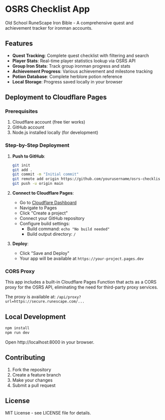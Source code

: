 # OSRS Checklist App

Old School RuneScape Iron Bible - A comprehensive quest and achievement tracker for ironman accounts.

## Features

- **Quest Tracking**: Complete quest checklist with filtering and search
- **Player Stats**: Real-time player statistics lookup via OSRS API
- **Group Iron Stats**: Track group ironman progress and stats
- **Achievement Progress**: Various achievement and milestone tracking
- **Potion Database**: Complete herblore potion reference
- **Local Storage**: Progress saved locally in your browser

## Deployment to Cloudflare Pages

### Prerequisites
1. Cloudflare account (free tier works)
2. GitHub account
3. Node.js installed locally (for development)

### Step-by-Step Deployment

1. **Push to GitHub**:
   ```bash
   git init
   git add .
   git commit -m "Initial commit"
   git remote add origin https://github.com/yourusername/osrs-checklist-app.git
   git push -u origin main
   ```

2. **Connect to Cloudflare Pages**:
   - Go to [Cloudflare Dashboard](https://dash.cloudflare.com)
   - Navigate to Pages
   - Click "Create a project"
   - Connect your GitHub repository
   - Configure build settings:
     - Build command: `echo "No build needed"`
     - Build output directory: `/`

3. **Deploy**:
   - Click "Save and Deploy"
   - Your app will be available at `https://your-project.pages.dev`

### CORS Proxy

This app includes a built-in Cloudflare Pages Function that acts as a CORS proxy for the OSRS API, eliminating the need for third-party proxy services.

The proxy is available at: `/api/proxy?url=https://secure.runescape.com/...`

## Local Development

```bash
npm install
npm run dev
```

Open http://localhost:8000 in your browser.

## Contributing

1. Fork the repository
2. Create a feature branch
3. Make your changes
4. Submit a pull request

## License

MIT License - see LICENSE file for details.